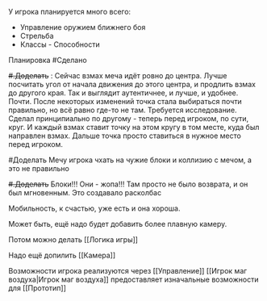 У игрока планируется много всего:
- Управление оружием ближнего боя
- Стрельба
- Классы - Способности

Планировка #Сделано 

~~#.Доделать~~ : Сейчас взмах меча идёт ровно до центра. Лучше посчитать угол от начала движения до этого центра, и продлить взмах до другого края. Так и выглядит аутентичнее, и лучше, и удобнее.
	Почти. После некоторых изменений точка стала выбираться почти правильно, но всё равно где-то не там. Требуется исследование.
		Сделал принципиально по другому - теперь перед игроком, по сути, круг. И каждый взмах ставит точку на этом кругу в том месте, куда был направлен взмах. Дальше точка просто ставиться в нужное место перед игроком.

#Доделать Мечу игрока чхать на чужие блоки и коллизию с мечом, а это не правильно

~~#.Доделать~~ Блоки!!! Они - жопа!!!
	Там просто не было возврата, и он был мгновенным. Это создавало расколбас

Мобильность, к счастью, уже есть и она хороша.

Может быть, ещё надо будет добавить более плавную камеру.

Потом можно делать [[Логика игры]]

Надо ещё допилить [[Камера]]

Возможности игрока реализуются через [[Управление]]
[[Игрок маг воздуха|Игрок маг воздуха]] предоставляет изначальные возможности для [[Прототип]]
